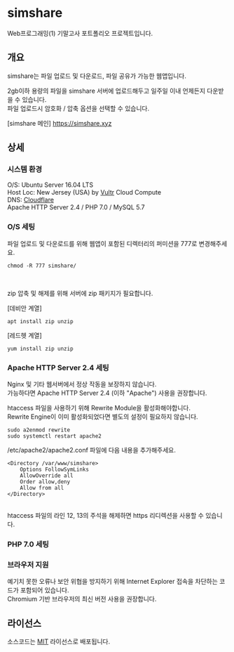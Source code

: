 # simshare

Web프로그래밍(1) 기말고사 포트폴리오 프로젝트입니다.

## 개요

simshare는 파일 업로드 및 다운로드, 파일 공유가 가능한 웹앱입니다. 

2gb이하 용량의 파일을 simshare 서버에 업로드해두고 일주일 이내 언제든지 다운받을 수 있습니다. <br>
파일 업로드시 암호화 / 압축 옵션을 선택할 수 있습니다.

[simshare 메인] <a href = "https://simshare.xyz">https://simshare.xyz</a>

## 상세

### 시스템 환경

O/S: Ubuntu Server 16.04 LTS <br>
Host Loc: New Jersey (USA) by <a href = "https://www.vultr.com/">Vultr</a> Cloud Compute <br>
DNS: <a href = "https://www.cloudflare.com/">Cloudflare</a> <br>
Apache HTTP Server 2.4 / PHP 7.0 / MySQL 5.7 

### O/S 세팅

파일 업로드 및 다운로드를 위해 웹앱이 포함된 디렉터리의 퍼미션을 777로 변경해주세요.
```
chmod -R 777 simshare/
```
<br>

zip 압축 및 해제를 위해 서버에 zip 패키지가 필요합니다. 
<br>

[데비안 계열]
```
apt install zip unzip
```
[레드헷 계열]
```
yum install zip unzip
```

### Apache HTTP Server 2.4 세팅

Nginx 및 기타 웹서버에서 정상 작동을 보장하지 않습니다. <br>
가능하다면 Apache HTTP Server 2.4 (이하 "Apache") 사용을 권장합니다.

htaccess 파일을 사용하기 위해 Rewrite Module을 활성화해야합니다. <br> 
Rewrite Engine이 이미 활성화되었다면 별도의 설정이 필요하지 않습니다. <br>
```
sudo a2enmod rewrite
sudo systemctl restart apache2
```

/etc/apache2/apache2.conf 파일에 다음 내용을 추가해주세요.
```
<Directory /var/www/simshare>
    Options FollowSymLinks
    AllowOverride all
    Order allow,deny
    Allow from all
</Directory>
```
<br>
htaccess 파일의 라인 12, 13의 주석을 해제하면 https 리디렉션을 사용할 수 있습니다.

### PHP 7.0 세팅



### 브라우저 지원

예기치 못한 오류나 보안 위협을 방지하기 위해 Internet Explorer 접속을 차단하는 코드가 포함되어 있습니다. <br>
Chromium 기반 브라우저의 최신 버전 사용을 권장합니다.

## 라이선스

소스코드는 <a href = "https://github.com/antibiotics11/simshare/blob/main/LICENSE">MIT</a> 라이선스로 배포됩니다.
